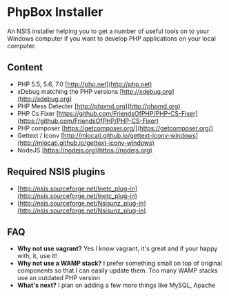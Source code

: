 # PhpBox Installer

An NSIS installer helping you to get a number of useful tools on to your Windows computer if you want to develop PHP applications on your local computer.

## Content

* PHP 5.5, 5.6, 7.0 [http://php.net](http://php.net)
* xDebug matching the PHP versions [http://xdebug.org](http://xdebug.org)
* PHP Mess Detecter [http://phpmd.org](http://phpmd.org)
* PHP Cs Fixer [https://github.com/FriendsOfPHP/PHP-CS-Fixer](https://github.com/FriendsOfPHP/PHP-CS-Fixer)
* PHP composer [https://getcomposer.org/](https://getcomposer.org/)
* Gettext / Iconv [http://mlocati.github.io/gettext-iconv-windows](http://mlocati.github.io/gettext-iconv-windows)
* NodeJS [https://nodejs.org](https://nodejs.org)

## Required NSIS plugins

* [http://nsis.sourceforge.net/Inetc_plug-in](http://nsis.sourceforge.net/Inetc_plug-in)
* [http://nsis.sourceforge.net/Nsisunz_plug-in](http://nsis.sourceforge.net/Nsisunz_plug-in)

## FAQ

* **Why not use vagrant?** Yes I know vagrant, it's great and if your happy with, it, use it!
* **Why not use a WAMP stack?** I prefer something small on top of original components so that I can easily update them. Too many WAMP stacks use an outdated PHP version
* **What's next?** I plan on adding a few more things like MySQL, Apache
